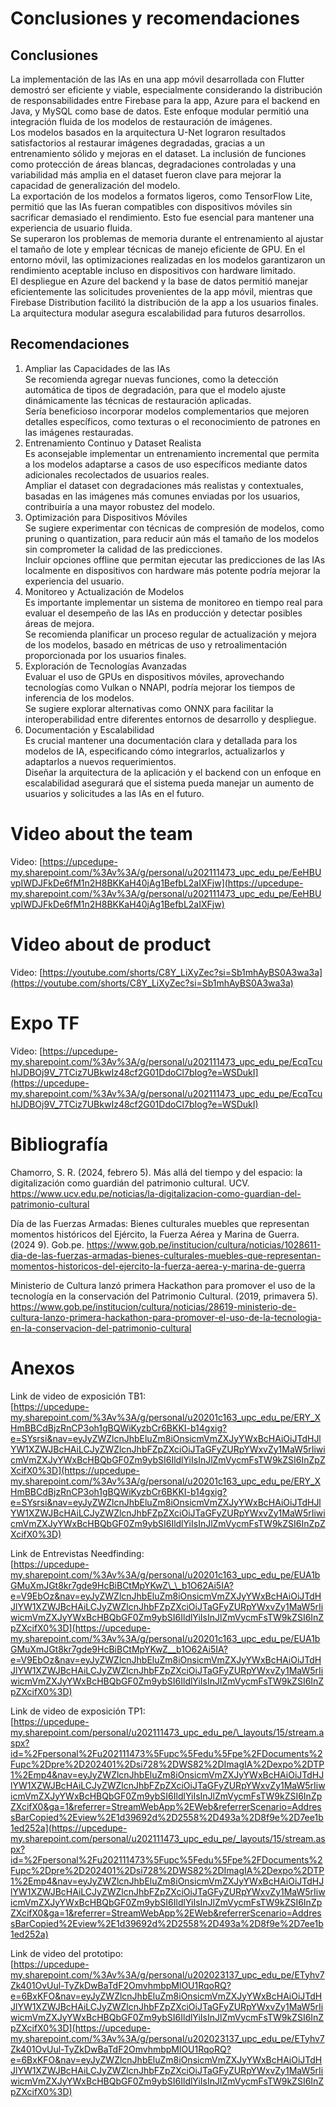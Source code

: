 # Conclusiones y recomendaciones 
## Conclusiones
La implementación de las IAs en una app móvil desarrollada con Flutter demostró ser eficiente y viable, especialmente considerando la distribución de responsabilidades entre Firebase para la app, Azure para el backend en Java, y MySQL como base de datos. Este enfoque modular permitió una integración fluida de los modelos de restauración de imágenes.  
Los modelos basados en la arquitectura U-Net lograron resultados satisfactorios al restaurar imágenes degradadas, gracias a un entrenamiento sólido y mejoras en el dataset. La inclusión de funciones como protección de áreas blancas, degradaciones controladas y una variabilidad más amplia en el dataset fueron clave para mejorar la capacidad de generalización del modelo.  
La exportación de los modelos a formatos ligeros, como TensorFlow Lite, permitió que las IAs fueran compatibles con dispositivos móviles sin sacrificar demasiado el rendimiento. Esto fue esencial para mantener una experiencia de usuario fluida.  
Se superaron los problemas de memoria durante el entrenamiento al ajustar el tamaño de lote y emplear técnicas de manejo eficiente de GPU. En el entorno móvil, las optimizaciones realizadas en los modelos garantizaron un rendimiento aceptable incluso en dispositivos con hardware limitado.  
El despliegue en Azure del backend y la base de datos permitió manejar eficientemente las solicitudes provenientes de la app móvil, mientras que Firebase Distribution facilitó la distribución de la app a los usuarios finales. La arquitectura modular asegura escalabilidad para futuros desarrollos.  
## Recomendaciones
1. Ampliar las Capacidades de las IAs  
Se recomienda agregar nuevas funciones, como la detección automática de tipos de degradación, para que el modelo ajuste dinámicamente las técnicas de restauración aplicadas.  
Sería beneficioso incorporar modelos complementarios que mejoren detalles específicos, como texturas o el reconocimiento de patrones en las imágenes restauradas.  
2. Entrenamiento Continuo y Dataset Realista  
Es aconsejable implementar un entrenamiento incremental que permita a los modelos adaptarse a casos de uso específicos mediante datos adicionales recolectados de usuarios reales.  
Ampliar el dataset con degradaciones más realistas y contextuales, basadas en las imágenes más comunes enviadas por los usuarios, contribuiría a una mayor robustez del modelo.  
3. Optimización para Dispositivos Móviles  
Se sugiere experimentar con técnicas de compresión de modelos, como pruning o quantization, para reducir aún más el tamaño de los modelos sin comprometer la calidad de las predicciones.  
Incluir opciones offline que permitan ejecutar las predicciones de las IAs localmente en dispositivos con hardware más potente podría mejorar la experiencia del usuario.  
4. Monitoreo y Actualización de Modelos  
Es importante implementar un sistema de monitoreo en tiempo real para evaluar el desempeño de las IAs en producción y detectar posibles áreas de mejora.  
Se recomienda planificar un proceso regular de actualización y mejora de los modelos, basado en métricas de uso y retroalimentación proporcionada por los usuarios finales.  
5. Exploración de Tecnologías Avanzadas  
Evaluar el uso de GPUs en dispositivos móviles, aprovechando tecnologías como Vulkan o NNAPI, podría mejorar los tiempos de inferencia de los modelos.  
Se sugiere explorar alternativas como ONNX para facilitar la interoperabilidad entre diferentes entornos de desarrollo y despliegue.  
6. Documentación y Escalabilidad  
Es crucial mantener una documentación clara y detallada para los modelos de IA, especificando cómo integrarlos, actualizarlos y adaptarlos a nuevos requerimientos.  
Diseñar la arquitectura de la aplicación y el backend con un enfoque en escalabilidad asegurará que el sistema pueda manejar un aumento de usuarios y solicitudes a las IAs en el futuro.  
# Video about the team
Video: [https://upcedupe-my.sharepoint.com/%3Av%3A/g/personal/u202111473_upc_edu_pe/EeHBUvpIWDJFkDe6fM1n2H8BKKaH40jAg1BefbL2aIXFjw](https://upcedupe-my.sharepoint.com/%3Av%3A/g/personal/u202111473_upc_edu_pe/EeHBUvpIWDJFkDe6fM1n2H8BKKaH40jAg1BefbL2aIXFjw)
# Video about de product
Video: [https://youtube.com/shorts/C8Y_LiXyZec?si=Sb1mhAyBS0A3wa3a](https://youtube.com/shorts/C8Y_LiXyZec?si=Sb1mhAyBS0A3wa3a)
# Expo TF
Video: [https://upcedupe-my.sharepoint.com/%3Av%3A/g/personal/u202111473_upc_edu_pe/EcqTcuhIJDBOj9V_7TCiz7UBkwIz48cf2G01DdoCl7bIog?e=WSDukI](https://upcedupe-my.sharepoint.com/%3Av%3A/g/personal/u202111473_upc_edu_pe/EcqTcuhIJDBOj9V_7TCiz7UBkwIz48cf2G01DdoCl7bIog?e=WSDukI)

# Bibliografía

Chamorro, S. R. (2024, febrero 5). Más allá del tiempo y del espacio: la digitalización como guardián del patrimonio cultural. UCV. https://www.ucv.edu.pe/noticias/la-digitalizacion-como-guardian-del-patrimonio-cultural

Día de las Fuerzas Armadas: Bienes culturales muebles que representan momentos históricos del Ejército, la Fuerza Aérea y Marina de Guerra. (2024 9). Gob.pe. https://www.gob.pe/institucion/cultura/noticias/1028611-dia-de-las-fuerzas-armadas-bienes-culturales-muebles-que-representan-momentos-historicos-del-ejercito-la-fuerza-aerea-y-marina-de-guerra

Ministerio de Cultura lanzó primera Hackathon para promover el uso de la tecnología en la conservación del Patrimonio Cultural. (2019, primavera 5). https://www.gob.pe/institucion/cultura/noticias/28619-ministerio-de-cultura-lanzo-primera-hackathon-para-promover-el-uso-de-la-tecnologia-en-la-conservacion-del-patrimonio-cultural

# Anexos

Link de video de exposición TB1:  
[https://upcedupe-my.sharepoint.com/%3Av%3A/g/personal/u20201c163_upc_edu_pe/ERY_XHmBBCdBjzRnCP3oh1gBQWiKyzbCr6BKKI-b14gxig?e=SYsrsi&nav=eyJyZWZlcnJhbEluZm8iOnsicmVmZXJyYWxBcHAiOiJTdHJlYW1XZWJBcHAiLCJyZWZlcnJhbFZpZXciOiJTaGFyZURpYWxvZy1MaW5rIiwicmVmZXJyYWxBcHBQbGF0Zm9ybSI6IldlYiIsInJlZmVycmFsTW9kZSI6InZpZXcifX0%3D](https://upcedupe-my.sharepoint.com/%3Av%3A/g/personal/u20201c163_upc_edu_pe/ERY_XHmBBCdBjzRnCP3oh1gBQWiKyzbCr6BKKI-b14gxig?e=SYsrsi&nav=eyJyZWZlcnJhbEluZm8iOnsicmVmZXJyYWxBcHAiOiJTdHJlYW1XZWJBcHAiLCJyZWZlcnJhbFZpZXciOiJTaGFyZURpYWxvZy1MaW5rIiwicmVmZXJyYWxBcHBQbGF0Zm9ybSI6IldlYiIsInJlZmVycmFsTW9kZSI6InZpZXcifX0%3D)

Link de Entrevistas Needfinding:  
[https://upcedupe-my.sharepoint.com/%3Av%3A/g/personal/u20201c163_upc_edu_pe/EUA1bGMuXmJGt8kr7gde9HcBiBCtMpYKwZ\_\_b1O62Ai5IA?e=V9EbOz&nav=eyJyZWZlcnJhbEluZm8iOnsicmVmZXJyYWxBcHAiOiJTdHJlYW1XZWJBcHAiLCJyZWZlcnJhbFZpZXciOiJTaGFyZURpYWxvZy1MaW5rIiwicmVmZXJyYWxBcHBQbGF0Zm9ybSI6IldlYiIsInJlZmVycmFsTW9kZSI6InZpZXcifX0%3D](https://upcedupe-my.sharepoint.com/%3Av%3A/g/personal/u20201c163_upc_edu_pe/EUA1bGMuXmJGt8kr7gde9HcBiBCtMpYKwZ__b1O62Ai5IA?e=V9EbOz&nav=eyJyZWZlcnJhbEluZm8iOnsicmVmZXJyYWxBcHAiOiJTdHJlYW1XZWJBcHAiLCJyZWZlcnJhbFZpZXciOiJTaGFyZURpYWxvZy1MaW5rIiwicmVmZXJyYWxBcHBQbGF0Zm9ybSI6IldlYiIsInJlZmVycmFsTW9kZSI6InZpZXcifX0%3D)

Link de video de exposición TP1:  
[https://upcedupe-my.sharepoint.com/personal/u202111473_upc_edu_pe/\_layouts/15/stream.aspx?id=%2Fpersonal%2Fu202111473%5Fupc%5Fedu%5Fpe%2FDocuments%2Fupc%2Dpre%2D202401%2Dsi728%2DWS82%2DImagIA%2Dexpo%2DTP1%2Emp4&nav=eyJyZWZlcnJhbEluZm8iOnsicmVmZXJyYWxBcHAiOiJTdHJlYW1XZWJBcHAiLCJyZWZlcnJhbFZpZXciOiJTaGFyZURpYWxvZy1MaW5rIiwicmVmZXJyYWxBcHBQbGF0Zm9ybSI6IldlYiIsInJlZmVycmFsTW9kZSI6InZpZXcifX0&ga=1&referrer=StreamWebApp%2EWeb&referrerScenario=AddressBarCopied%2Eview%2E1d39692d%2D2558%2D493a%2D8f9e%2D7ee1b1ed252a](https://upcedupe-my.sharepoint.com/personal/u202111473_upc_edu_pe/_layouts/15/stream.aspx?id=%2Fpersonal%2Fu202111473%5Fupc%5Fedu%5Fpe%2FDocuments%2Fupc%2Dpre%2D202401%2Dsi728%2DWS82%2DImagIA%2Dexpo%2DTP1%2Emp4&nav=eyJyZWZlcnJhbEluZm8iOnsicmVmZXJyYWxBcHAiOiJTdHJlYW1XZWJBcHAiLCJyZWZlcnJhbFZpZXciOiJTaGFyZURpYWxvZy1MaW5rIiwicmVmZXJyYWxBcHBQbGF0Zm9ybSI6IldlYiIsInJlZmVycmFsTW9kZSI6InZpZXcifX0&ga=1&referrer=StreamWebApp%2EWeb&referrerScenario=AddressBarCopied%2Eview%2E1d39692d%2D2558%2D493a%2D8f9e%2D7ee1b1ed252a)

Link de video del prototipo:  
[https://upcedupe-my.sharepoint.com/%3Av%3A/g/personal/u202023137_upc_edu_pe/ETyhv7Zk401OvUul-TyZkDwBaTdF2OmvhmbpMlOU1RqoRQ?e=6BxKFO&nav=eyJyZWZlcnJhbEluZm8iOnsicmVmZXJyYWxBcHAiOiJTdHJlYW1XZWJBcHAiLCJyZWZlcnJhbFZpZXciOiJTaGFyZURpYWxvZy1MaW5rIiwicmVmZXJyYWxBcHBQbGF0Zm9ybSI6IldlYiIsInJlZmVycmFsTW9kZSI6InZpZXcifX0%3D](https://upcedupe-my.sharepoint.com/%3Av%3A/g/personal/u202023137_upc_edu_pe/ETyhv7Zk401OvUul-TyZkDwBaTdF2OmvhmbpMlOU1RqoRQ?e=6BxKFO&nav=eyJyZWZlcnJhbEluZm8iOnsicmVmZXJyYWxBcHAiOiJTdHJlYW1XZWJBcHAiLCJyZWZlcnJhbFZpZXciOiJTaGFyZURpYWxvZy1MaW5rIiwicmVmZXJyYWxBcHBQbGF0Zm9ybSI6IldlYiIsInJlZmVycmFsTW9kZSI6InZpZXcifX0%3D)
